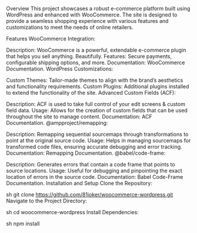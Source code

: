 Overview
This project showcases a robust e-commerce platform built using WordPress and enhanced with WooCommerce. The site is designed to provide a seamless shopping experience with various features and customizations to meet the needs of online retailers.

Features
WooCommerce Integration:

Description: WooCommerce is a powerful, extendable e-commerce plugin that helps you sell anything. Beautifully.
Features: Secure payments, configurable shipping options, and more.
Documentation: WooCommerce Documentation.
WordPress Customizations:

Custom Themes: Tailor-made themes to align with the brand’s aesthetics and functionality requirements.
Custom Plugins: Additional plugins installed to extend the functionality of the site.
Advanced Custom Fields (ACF):

Description: ACF is used to take full control of your edit screens & custom field data.
Usage: Allows for the creation of custom fields that can be used throughout the site to manage content.
Documentation: ACF Documentation.
@ampproject/remapping:

Description: Remapping sequential sourcemaps through transformations to point at the original source code.
Usage: Helps in managing sourcemaps for transformed code files, ensuring accurate debugging and error tracking.
Documentation: Remapping Documentation.
@babel/code-frame:

Description: Generates errors that contain a code frame that points to source locations.
Usage: Useful for debugging and pinpointing the exact location of errors in the source code.
Documentation: Babel Code-Frame Documentation.
Installation and Setup
Clone the Repository:

sh
git clone https://github.com/81joker/woocommerce-wordpress.git
Navigate to the Project Directory:

sh
cd woocommerce-wordpress
Install Dependencies:

sh
npm install
